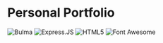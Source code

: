 # Personal Portfolio

![Bulma](https://img.shields.io/badge/Bulma-00D1B2?style=for-the-badge&logo=Bulma&logoColor=white) 
![Express.JS](https://img.shields.io/badge/Express.js-000000?style=for-the-badge&logo=express&logoColor=white)
![HTML5](https://img.shields.io/badge/HTML5-E34F26?style=for-the-badge&logo=html5&logoColor=white)
![Font Awesome](https://img.shields.io/badge/Font_Awesome-339AF0?style=for-the-badge&logo=fontawesome&logoColor=white)

